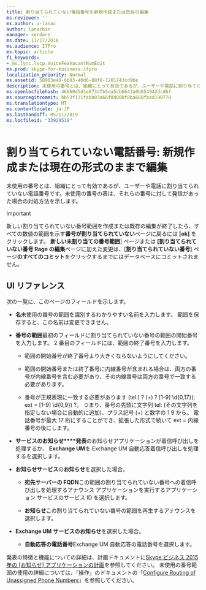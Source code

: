```yaml
---
title: 割り当てられていない電話番号を新規作成または既存の編集
ms.reviewer: ''
ms.author: v-lanac
author: lanachin
manager: serdars
ms.date: 11/17/2018
ms.audience: ITPro
ms.topic: article
f1_keywords:
- ms.lync.lscp.VoiceFeaVacantNumEdit
ms.prod: skype-for-business-itpro
localization_priority: Normal
ms.assetid: 58903e40-6b93-40d6-88f8-1201743cd9be
description: 未使用の番号とは、組織にとって有効であるが、ユーザーや電話に割り当てられていない電話番号です。未使用の番号の表は、それらの番号に対して発信があった場合の対処方法を示します。
ms.openlocfilehash: 46660d5d1e873dfb5da5cb6643a0b654942dcd6f
ms.sourcegitcommit: bb53f131fabb03a66f0d000f8ba668fbad190778
ms.translationtype: MT
ms.contentlocale: ja-JP
ms.lasthandoff: 05/11/2019
ms.locfileid: "33929519"
---
```

# <a name="unassigned-phone-number-create-new-or-edit-existing"></a>割り当てられていない電話番号: 新規作成または現在の形式のままで編集

未使用の番号とは、組織にとって有効であるが、ユーザーや電話に割り当てられていない電話番号です。未使用の番号の表は、それらの番号に対して発信があった場合の対処方法を示します。

> [!IMPORTANT]
> 新しい割り当てられていない番号範囲を作成または既存の編集が終了したら、すべての数値の範囲を示す**番号が割り当てられていない**ページに戻るには **[ok]** をクリックします。 **新しい未割り当ての番号範囲**] ページまたは **[割り当てられていない番号 Rage の編集**ページに加えた変更は、[**割り当てられていない番号**] ページ**のすべてのコミット**をクリックするまでにはデータベースにコミットされません。

## <a name="ui-reference"></a>UI リファレンス

次の一覧に、このページのフィールドを示します。

- **名**未使用の番号の範囲を識別するわかりやすい名前を入力します。 範囲を保存すると、この名前は変更できません。

- **番号の範囲**最初のフィールドに割り当てられていない番号の範囲の開始番号を入力します。 2 番目のフィールドには、範囲の終了番号を入力します。

  - 範囲の開始番号が終了番号より大きくならないようにしてください。

  - 範囲の開始番号または終了番号に内線番号が含まれる場合は、両方の番号が内線番号を含む必要があり、その内線番号は両方の番号で一致する必要があります。

  - 番号が正規表現に一致する必要があります (tel:) ? (\+) ? [1-9] \d{0,17}(; ext = [1-9] \d{0,9}) ?。 つまり、番号の先頭に文字列 tel: (その文字列を指定しない場合に自動的に追加)、プラス記号 (+) と数字の 1 9 から。 電話番号が最大 17 桁にすることができ、拡張した形式で続いて ext = 内線番号の後にします。

- **サービスのお知らせ****発表**のお知らせアプリケーションが着信呼び出しを処理するか、 **Exchange UM**を Exchange UM 自動応答着信呼び出しを処理するを選択します。

- **お知らせサービス**の**お知らせ**を選択した場合。

  - **宛先サーバーの FQDN**この範囲の割り当てられていない番号への着信呼び出しを処理するアナウンス アプリケーションを実行するアプリケーション サービスのサービス ID を選択します。

  - **お知らせ**この割り当てられていない番号の範囲を再生するアナウンスを選択します。

- **Exchange UM** **サービスのお知らせ**を選択した場合。

  - **自動応答の電話番号**Exchange UM 自動応答の電話番号を選択します。

発表の特徴と機能についての詳細は、計画ドキュメントに[Skype ビジネス 2015年の [お知らせ] アプリケーションの計画](../../plan-your-deployment/enterprise-voice-solution/announcement.md)を参照してください。 未使用の番号範囲の使用の詳細については、「操作」のドキュメントの「[Configure Routing of Unassigned Phone Numbers](https://technet.microsoft.com/library/a0650659-dce7-455f-8977-02454bbfa400.aspx)」を参照してください。


